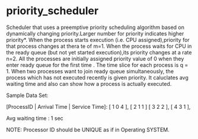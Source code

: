 # priority_scheduler
Scheduler that uses a preemptive priority scheduling algorithm based on dynamically changing priority.Larger number for priority indicates higher priority*. When the process starts execution (i.e. CPU assigned),priority for that process changes at thera te of m=1. When the process waits for CPU in the ready queue (but not yet started execution),its priority changes at a rate n=2. All the processes are initially assigned priority value of 0 when	they enter ready queue for the first time . The time slice for each process is q = 1. When two processes want to join ready queue simultaneously, the process which has not executed recently is given priority. It caluclates avg waiting time and also can show how a process is actually executed.

Sample Data Set:

[ProcessID | Arrival Time | Service Time]:
[  1            0                 4 ],
[  2            1                 1 ]
[  3            2                 2 ],
[  4            3                 1 ],

Avg waiting time : 1 sec

NOTE: Processor ID should be UNIQUE as if in Operating SYSTEM.
